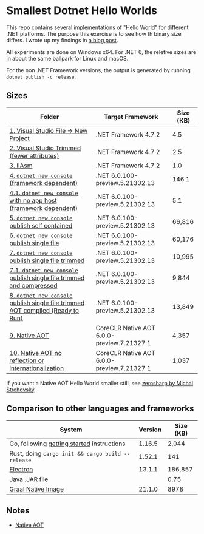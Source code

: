 
# Smallest Dotnet Hello Worlds

This repo contains several implementations of "Hello World" for different .NET platforms. The
purpose this exercise is to see how th binary size differs. I wrote up my findings in [a blog post](https://www.awise.us/2021/06/05/smallest-dotnet.html).

All experiments are done on Windows x64. For .NET 6, the reletive sizes are in
about the same ballpark for Linux and macOS.

For the non .NET Framework versions, the output is generated by running `dotnet publish -c release`.

## Sizes

|Folder|Target Framework|Size (KB)|
|--|--|--|
| [1. Visual Studio File -> New Project](1.VisualStudioProjectNew) | .NET Framework 4.7.2 | 4.5 |
| [2. Visual Studio Trimmed (fewer attributes)](2.VisualStudioTrimmed) | .NET Framework 4.7.2 | 2.5 |
| [3. IlAsm](3.IlAsm) | .NET Framework 4.7.2 | 1.0 |
| [4. `dotnet new console` (framework dependent)](4.DotNetCoreNew) | .NET 6.0.100-preview.5.21302.13 | 146.1 |
| [4.1. `dotnet new console` with no app host (framework dependent)](4.1.NoAppHost) | .NET 6.0.100-preview.5.21302.13 | 5.1 |
| [5. `dotnet new console` publish self contained](5.SelfContained) | .NET 6.0.100-preview.5.21302.13 | 66,816 |
| [6. `dotnet new console` publish single file](6.SingleFile) | .NET 6.0.100-preview.5.21302.13 | 60,176 |
| [7. `dotnet new console` publish single file trimmed](7.SingleFileTrimmed) | .NET 6.0.100-preview.5.21302.13 | 10,995 |
| [7.1. `dotnet new console` publish single file trimmed and compressed](7.1.SingleFileTrimmedCompressed) | .NET 6.0.100-preview.5.21302.13 | 9,844 |
| [8. `dotnet new console` publish single file trimmed AOT compiled (Ready to Run)](8.SingleFileTrimmedR2R) | .NET 6.0.100-preview.5.21302.13 | 13,849 |
| [9. Native AOT](9.NativeAOT) | CoreCLR Native AOT 6.0.0-preview.7.21327.1 | 4,357 |
| [10. Native AOT no reflection or internationalization](10.NativeAOTSmaller) | CoreCLR Native AOT 6.0.0-preview.7.21327.1 | 1,037 |

If you want a Native AOT Hello World smaller still, see [zerosharp by Michal Strehovský](https://github.com/MichalStrehovsky/zerosharp).

## Comparison to other languages and frameworks

|System|Version|Size (KB)|
|--|--|--|
|Go, following [getting started](https://golang.org/doc/tutorial/getting-started) instructions|1.16.5|2,044|
|Rust, doing `cargo init && cargo build --release`|1.52.1|141|
|[Electron](electron)|13.1.1|186,857|
|Java .JAR file||0.75|
|[Graal Native Image](graal-native-image)|21.1.0|8978|

## Notes

* [Native AOT](https://github.com/dotnet/runtimelab/blob/feature/NativeAOT/samples/HelloWorld/README.md)
